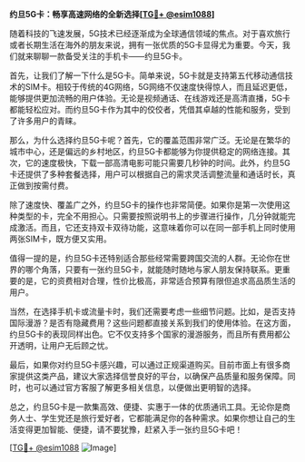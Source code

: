 **约旦5G卡：畅享高速网络的全新选择[[TG💪+ @esim1088](https://t.me/s/esim1088)]**

随着科技的飞速发展，5G技术已经逐渐成为全球通信领域的焦点。对于喜欢旅行或者长期生活在海外的朋友来说，拥有一张优质的5G卡显得尤为重要。今天，我们就来聊聊一款备受关注的手机卡——约旦5G卡。

首先，让我们了解一下什么是5G卡。简单来说，5G卡就是支持第五代移动通信技术的SIM卡。相较于传统的4G网络，5G网络不仅速度快得惊人，而且延迟更低，能够提供更加流畅的用户体验。无论是视频通话、在线游戏还是高清直播，5G卡都能轻松应对。而约旦5G卡作为其中的佼佼者，凭借其卓越的性能和服务，受到了许多用户的青睐。

那么，为什么选择约旦5G卡呢？首先，它的覆盖范围非常广泛。无论是在繁华的城市中心，还是偏远的乡村地区，约旦5G卡都能够为你提供稳定的网络连接。其次，它的速度极快，下载一部高清电影可能只需要几秒钟的时间。此外，约旦5G卡还提供了多种套餐选择，用户可以根据自己的需求灵活调整流量和通话时长，真正做到按需付费。

除了速度快、覆盖广之外，约旦5G卡的操作也非常简便。如果你是第一次使用这种类型的卡，完全不用担心。只需要按照说明书上的步骤进行操作，几分钟就能完成激活。而且，它还支持双卡双待功能，这意味着你可以在同一部手机上同时使用两张SIM卡，既方便又实用。

值得一提的是，约旦5G卡还特别适合那些经常需要跨国交流的人群。无论你在世界的哪个角落，只要有一张约旦5G卡，就能随时随地与家人朋友保持联系。更重要的是，它的资费相对合理，性价比极高，非常适合预算有限但追求高品质生活的用户。

当然，在选择手机卡或流量卡时，我们还需要考虑一些细节问题。比如，是否支持国际漫游？是否有隐藏费用？这些问题都直接关系到我们的使用体验。在这方面，约旦5G卡的表现同样出色。它不仅支持多个国家的漫游服务，而且所有费用都公开透明，让用户无后顾之忧。

最后，如果你对约旦5G卡感兴趣，可以通过正规渠道购买。目前市面上有很多商家提供这类产品，建议大家选择信誉良好的平台，以确保产品质量和服务保障。同时，也可以通过官方客服了解更多相关信息，以便做出更明智的选择。

总之，约旦5G卡是一款集高效、便捷、实惠于一体的优质通讯工具。无论你是商务人士、学生党还是旅行爱好者，它都能满足你的各种需求。如果你想让自己的生活变得更加智能、便捷，请不要犹豫，赶紧入手一张约旦5G卡吧！

[[TG💪+ @esim1088](https://t.me/s/esim1088) ![Image](https://i.postimg.cc/4NQfJmqS/Snipaste-2025-05-13-00-14-12.png)]